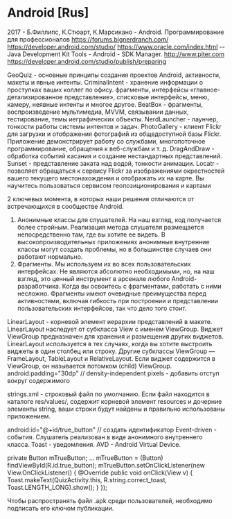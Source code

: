 # Android [Rus]

2017 - Б.Филлипс, К.Стюарт, К.Марсикано - Android. Программирование для профессионалов
https://forums.bignerdranch.com/
https://developer.android.com/studio/
https://www.oracle.com/index.html  -- Java Development Kit
Tools - Android - SDK Manager.
http://www.piter.com
https://developer.android.com/studio/publish/preparing

GeoQuiz - основные принципы создания проектов Android, активности, макеты и явные интенты.
CriminalIntent - хранение информации о проступках ваших коллег по офису. 
фрагменты, интерфейсы «главное-детализированное представление», 
списковые интерфейсы, меню, камеру, неявные интенты и многое другое.
BeatBox - фрагменты, воспроизведение мультимедиа, MVVM, связывании данных, 
тестирование, темы иеграфических объекты.
NerdLauncher - лаунчер, тонкости работы системы интентов и задач.
PhotoGallery - клиент Flickr для загрузки и отображения фотографий из общедоступной базы Flickr. 
Приложение демонстрирует работу со службами, многопоточное программирование, обращения к веб-службам и т. д.
DragAndDraw - обработка событий касания и создание нестандартных представлений.
Sunset -  представление заката над водой, тонкости анимации.
Locatr - позволяет обращаться к сервису Flickr за изображениями окрестностей вашего текущего местонахождения и отображать их на карте.
Вы научитесь пользоваться сервисом геопозиционирования и картами

2 ключевых момента, в которых наши решения отличаются от встречающихся в сообществе Android.
1. Анонимные классы для слушателей.
На наш взгляд, код получается более стройным. Реализация метода слушателя размещается непосредственно там, 
где вы хотите ее видеть. В высокопроизводительных приложениях анонимные внутренние классы могут создать 
проблемы, но в большинстве случаев они работают нормально.
2. Фрагменты. 
Мы используем их во всех пользовательских интерфейсах. Не являются абсолютно необходимыми, 
но, на наш взгляд, это ценный инструмент в арсенале любого Android-разработчика. Когда вы освоитесь с 
фрагментами, работать с ними несложно. Фрагменты имеют очевидные  преимущества  перед  активностями, 
включая  гибкость  при  построении и представлении пользовательских интерфейсов, так что дело того стоит.

LinearLayout - корневой элемент иерархии представлений в макете.
LinearLayout наследует от субкласса View с именем ViewGroup. 
Виджет ViewGroup предназначен для хранения и размещения других виджетов. 
LinearLayout используется в тех случаях, когда вы хотите выстроить виджеты в один столбец или строку. 
Другие субклассы ViewGroup — FrameLayout, TableLayout и RelativeLayout.
Если виджет содержится в ViewGroup, он называется потомком (child) ViewGroup. 
android:padding="30dp" // density-independent pixels - добавить отступ вокруг содержимого

strings.xml - строковый файл по умолчанию. 
Если файл находится в каталоге res/values/, содержит корневой элемент resources 
и дочерние элементы string, ваши строки будут найдены и правильно использованы приложением.

android:id="@+id/true_button"  // создать идентификатор
Event-driven - события.
Слушатель реализован в виде анонимного внутреннего класса.
Toast - уведомления.
AVD - Android Virtual Device.

private Button mTrueButton;
...
mTrueButton = (Button) findViewById(R.id.true_button);
mTrueButton.setOnClickListener(new View.OnClickListener() {
    @Override
    public void onClick(View v) {
        Toast.makeText(QuizActivity.this, R.string.correct_toast, Toast.LENGTH_LONG).show();
    }
});

Чтобы распространять файл .apk среди пользователей, необходимо подписать его ключом публикации.
